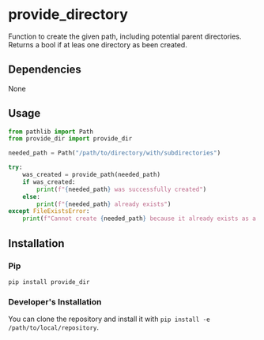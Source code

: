 # provide_directory

Function to create the given path, including potential parent directories. Returns a bool if at leas one directory as been created.

## Dependencies

None

## Usage

```python
from pathlib import Path
from provide_dir import provide_dir

needed_path = Path("/path/to/directory/with/subdirectories")

try:
    was_created = provide_path(needed_path)
    if was_created:
        print(f"{needed_path} was successfully created")
    else:
        print(f"{needed_path} already exists")
except FileExistsError:
    print(f"Cannot create {needed_path} because it already exists as a file")
```

## Installation

### Pip

```
pip install provide_dir
```

### Developer's Installation

You can clone the repository and install it with `pip install -e /path/to/local/repository`.
